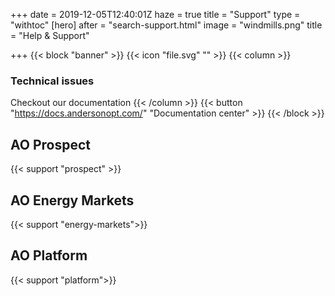 +++
date = 2019-12-05T12:40:01Z
haze = true
title = "Support"
type = "withtoc"
[hero]
after = "search-support.html"
image = "windmills.png"
title = "Help & Support"

+++
{{< block "banner" >}}
{{< icon "file.svg" "" >}}
{{< column >}}

### Technical issues

Checkout our documentation {{< /column >}} {{< button "https://docs.andersonopt.com/" "Documentation center" >}} {{< /block >}}

## AO Prospect

{{< support "prospect" >}}

## AO Energy Markets

{{< support "energy-markets">}}

## AO Platform

{{< support "platform">}}